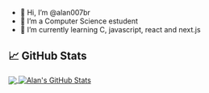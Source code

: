 - 👋 Hi, I’m @alan007br
- 👀 I’m a Computer Science estudent
- 🌱 I’m currently learning C, javascript, react and next.js

<!---
Alan007BR/Alan007BR is a ✨ special ✨ repository because its `README.md` (this file) appears on your GitHub profile.
You can click the Preview link to take a look at your changes.
--->


## &#x1f4c8; GitHub Stats

<a href="https://github.com/alan007br/alan007br">
  <img align="center" src="https://github-readme-stats.vercel.app/api/top-langs/?username=alan007br&hide=html,tex&theme=dracula&text_color=c9cacc&langs_count=3" />
</a>
<a href="https://github.com/alan007br/alan007br">
  <img align="center" src="https://github-readme-stats.vercel.app/api?username=alan007br&show_icons=true&line_height=27&count_private=true&theme=dracula" alt="Alan's GitHub Stats" />
</a>
